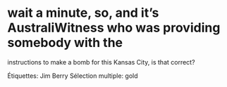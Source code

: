 # wait a minute, so, and it’s AustraliWitness who was providing somebody with the
instructions to make a bomb for this Kansas City, is that correct?

Étiquettes: Jim Berry
Sélection multiple: gold